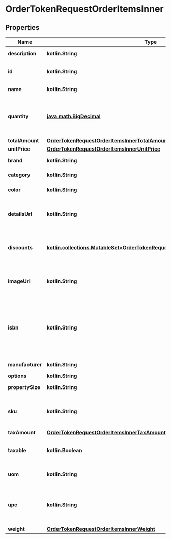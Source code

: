 
# OrderTokenRequestOrderItemsInner

## Properties
Name | Type | Description | Notes
------------ | ------------- | ------------- | -------------
**description** | **kotlin.String** | Descripción del producto | 
**id** | **kotlin.String** | Identificador del producto del comercio | 
**name** | **kotlin.String** | Nombre del producto | 
**quantity** | [**java.math.BigDecimal**](java.math.BigDecimal.md) | Es la cantidad del producto que comprara el usuario | 
**totalAmount** | [**OrderTokenRequestOrderItemsInnerTotalAmount**](OrderTokenRequestOrderItemsInnerTotalAmount.md) |  | 
**unitPrice** | [**OrderTokenRequestOrderItemsInnerUnitPrice**](OrderTokenRequestOrderItemsInnerUnitPrice.md) |  | 
**brand** | **kotlin.String** | Marca del producto |  [optional]
**category** | **kotlin.String** | Categoría del producto |  [optional]
**color** | **kotlin.String** | Color del producto |  [optional]
**detailsUrl** | **kotlin.String** | URL del producto dentro en la página del comercio |  [optional]
**discounts** | [**kotlin.collections.MutableSet&lt;OrderTokenRequestOrderItemsInnerDiscountsInner&gt;**](OrderTokenRequestOrderItemsInnerDiscountsInner.md) | Referencia de los descuentos aplicados en la orden |  [optional]
**imageUrl** | **kotlin.String** | URL donde se encuentra alojada la imagen del producto  |  [optional]
**isbn** | **kotlin.String** | Sistema internacional de numeración de libros (International Standard Book Number) |  [optional]
**manufacturer** | **kotlin.String** | Fabricante del producto |  [optional]
**options** | **kotlin.String** |  |  [optional]
**propertySize** | **kotlin.String** | Tamaño del producto |  [optional]
**sku** | **kotlin.String** | Número de referencia único (Stock Keeping Unit) |  [optional]
**taxAmount** | [**OrderTokenRequestOrderItemsInnerTaxAmount**](OrderTokenRequestOrderItemsInnerTaxAmount.md) |  |  [optional]
**taxable** | **kotlin.Boolean** | Si es que el producto aplica algún impuesto |  [optional]
**uom** | **kotlin.String** | Unidad de medida (Unit of Measure) |  [optional]
**upc** | **kotlin.String** | Código universal del producto (Universal Product Code) |  [optional]
**weight** | [**OrderTokenRequestOrderItemsInnerWeight**](OrderTokenRequestOrderItemsInnerWeight.md) |  |  [optional]



